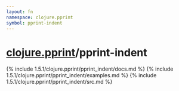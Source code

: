 ```yaml
---
layout: fn
namespace: clojure.pprint
symbol: pprint-indent
---
```


# [clojure.pprint](../)/pprint-indent

{% include 1.5.1/clojure.pprint/pprint_indent/docs.md %}
{% include 1.5.1/clojure.pprint/pprint_indent/examples.md %}
{% include 1.5.1/clojure.pprint/pprint_indent/src.md %}

